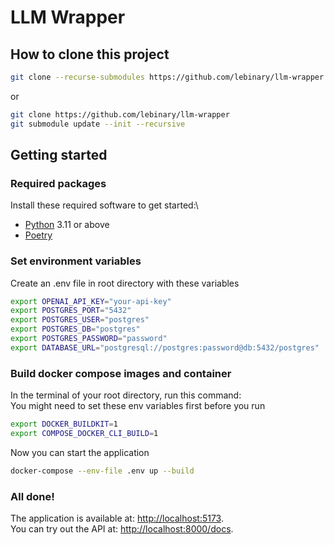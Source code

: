 # LLM Wrapper

## How to clone this project
```bash
git clone --recurse-submodules https://github.com/lebinary/llm-wrapper
```
or
```bash
git clone https://github.com/lebinary/llm-wrapper
git submodule update --init --recursive
```

## Getting started

### Required packages

Install these required software to get started:\

*   [Python](https://www.python.org/downloads/) 3.11 or above
*   [Poetry](https://poetry.eustace.io/docs/#installation)

### Set environment variables
Create an .env file in root directory with these variables
```bash
export OPENAI_API_KEY="your-api-key"
export POSTGRES_PORT="5432"
export POSTGRES_USER="postgres"
export POSTGRES_DB="postgres"
export POSTGRES_PASSWORD="password"
export DATABASE_URL="postgresql://postgres:password@db:5432/postgres"
```

### Build docker compose images and container
In the terminal of your root directory, run this command:\
You might need to set these env variables first before you run
```bash
export DOCKER_BUILDKIT=1
export COMPOSE_DOCKER_CLI_BUILD=1
```

Now you can start the application
```bash
docker-compose --env-file .env up --build
```

### All done!
The application is available at: [http://localhost:5173](http://localhost:5173).\
You can try out the API at: [http://localhost:8000/docs](http://localhost:8000/docs).
